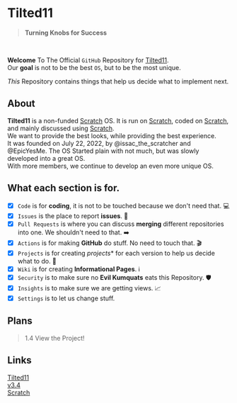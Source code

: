 # Tilted11
> **Turning Knobs for Success**
<br>

**Welcome** To The Official `GitHub` Repository for [Tilted11](https://scratch.mit.edu/discuss/topic/619771/unread/). <br>
Our **goal** is not to be the best `OS`, but to be the most unique.

*This* Repository contains things that help us decide what to implement next.
<br>

## About
**Tilted11** is a non-funded [Scratch](https://scratch.mit.edu/) OS. It is run on [Scratch](https://scratch.mit.edu/), coded on [Scratch](https://scratch.mit.edu/), and mainly discussed using [Scratch](https://scratch.mit.edu/).<br>
We want to provide the best looks, while providing the best experience. <br>
It was founded on July 22, 2022, by @issac_the_scratcher and @EpicYesMe. The OS Started plain with not much, but was slowly developed into a great OS. <br>
With more members, we continue to develop an even more unique OS.

## What each section is for.
- [x] `Code` is for **coding**, it is not to be touched because we don't need that. 💻
- [x] `Issues` is the place to report **issues**. 🐛
- [x] `Pull Requests` is where you can discuss **merging** different repositories into one. We shouldn't need to that. ➡️
- [x] `Actions` is for making **GitHub** do stuff. No need to touch that. 🎬
- [x] `Projects` is for creating *projects** for each version to help us decide what to do. 📂
- [x] `Wiki` is for creating **Informational Pages**. ℹ️
- [x] `Security` is to make sure no **Evil Kumquats** eats this Repository. 🛡️
- [x] `Insights` is to make sure we are getting views. 📈
- [x] `Settings` is to let us change stuff.

## Plans
> 1.4
View the Project!

## Links
[Tilted11](https://scratch.mit.edu/discuss/topic/619771/unread/)<br>
[v3.4](https://scratch.mit.edu/projects/772205662)<br>
[Scratch](https://scratch.mit.edu/)
